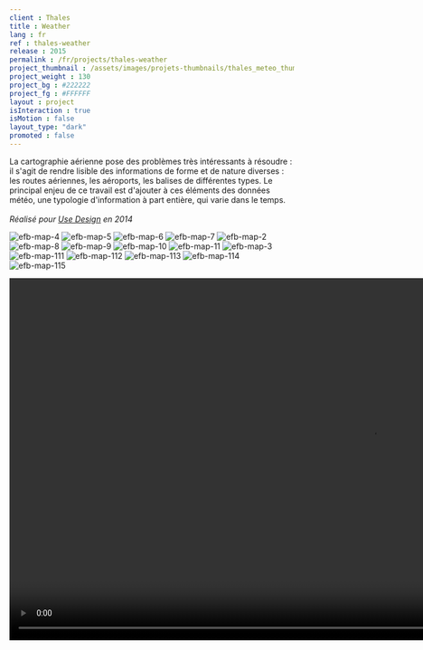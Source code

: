 ```yaml
---
client : Thales
title : Weather
lang : fr
ref : thales-weather
release : 2015
permalink : /fr/projects/thales-weather
project_thumbnail : /assets/images/projets-thumbnails/thales_meteo_thumb.webp
project_weight : 130
project_bg : #222222
project_fg : #FFFFFF
layout : project
isInteraction : true
isMotion : false
layout_type: "dark"
promoted : false
---
```

La cartographie aérienne pose des problèmes très intéressants à résoudre : il s'agit de rendre lisible des informations de forme et de nature diverses : les routes aériennes, les aéroports, les balises de différentes types. Le principal enjeu de ce travail est d'ajouter à ces éléments des données météo, une typologie d'information à part entière, qui varie dans le temps. 
<br/><br/>
*Réalisé pour [Use Design](http://www.use-design.com) en 2014*

![efb-map-4](/assets/images/projets/efb-map/efb-map-4.webp)
![efb-map-5](/assets/images/projets/efb-map/efb-map-5.webp)
![efb-map-6](/assets/images/projets/efb-map/efb-map-6.webp)
![efb-map-7](/assets/images/projets/efb-map/efb-map-7.webp)
![efb-map-2](/assets/images/projets/efb-map/efb-map-2.webp)
![efb-map-8](/assets/images/projets/efb-map/efb-map-8.webp)
![efb-map-9](/assets/images/projets/efb-map/efb-map-9.webp)
![efb-map-10](/assets/images/projets/efb-map/efb-map-10.webp)
![efb-map-11](/assets/images/projets/efb-map/efb-map-11.webp)
![efb-map-3](/assets/images/projets/efb-map/efb-map-3.webp)
![efb-map-111](/assets/images/projets/efb-map/efb-map-111.webp)
![efb-map-112](/assets/images/projets/efb-map/efb-map-112.webp)
![efb-map-113](/assets/images/projets/efb-map/efb-map-113.webp)
![efb-map-114](/assets/images/projets/efb-map/efb-map-114.webp)
![efb-map-115](/assets/images/projets/efb-map/efb-map-115.webp)

<video src="/assets/images/projets/efb-map/efb-map-radar.m4v" autoplay loop width="1280"></video>
